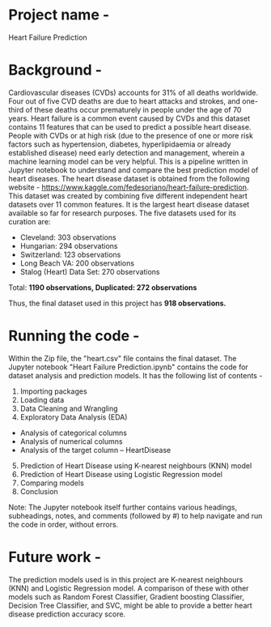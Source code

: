 # Project name - 

Heart Failure Prediction 

# Background - 

Cardiovascular diseases (CVDs) accounts for 31% of all deaths worldwide. Four out of five CVD deaths are due to heart attacks and strokes, and one-third of these deaths occur prematurely in people under the age of 70 years. Heart failure is a common event caused by CVDs and this dataset contains 11 features that can be used to predict a possible heart disease. People with CVDs or at high risk (due to the presence of one or more risk factors such as hypertension, diabetes, hyperlipidaemia or already established disease) need early detection and management, wherein a machine learning model can be very helpful. 
This is a pipeline written in Jupyter notebook to understand and compare the best prediction model of heart diseases. The heart disease dataset is obtained from the following website - https://www.kaggle.com/fedesoriano/heart-failure-prediction. This dataset was created by combining five different independent heart datasets over 11 common features. It is the largest heart disease dataset available so far for research purposes. The five datasets used for its curation are:
- Cleveland: 303 observations
- Hungarian: 294 observations
- Switzerland: 123 observations
- Long Beach VA: 200 observations
- Stalog (Heart) Data Set: 270 observations

Total: **1190 observations, Duplicated: 272 observations**

Thus, the final dataset used in this project has **918 observations.** 

# Running the code - 

Within the Zip file, the "heart.csv" file contains the final dataset. 
The Jupyter notebook "Heart Failure Prediction.ipynb" contains the code for dataset analysis and prediction models. It has the following list of contents - 

1. Importing packages
2. Loading data
3. Data Cleaning and Wrangling
4. Exploratory Data Analysis (EDA)
  - Analysis of categorical columns
  - Analysis of numerical columns
  - Analysis of the target column – HeartDisease
5. Prediction of Heart Disease using K-nearest neighbours (KNN) model
6. Prediction of Heart Disease using Logistic Regression model
7. Comparing models
8. Conclusion 

Note: The Jupyter notebook itself further contains various headings, subheadings, notes, and comments (followed by #) to help navigate and run the code in order, without errors. 


# Future work - 

The prediction models used is in this project are K-nearest neighbours (KNN) and Logistic Regression model. A comparison of these with other models such as Random Forest Classifier, Gradient boosting Classifier, Decision Tree Classifier, and SVC, might be able to provide a better heart disease prediction accuracy score. 

